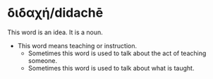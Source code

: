 # διδαχή/didachē
This word is an idea. It is a noun.

* This word means teaching or instruction.
    * Sometimes this word is used to talk about the act of teaching someone.
    * Sometimes this word is used to talk about what is taught.
